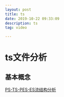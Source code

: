 ```yaml
---
layout: post
title: ts
date: 2019-10-22 09:33:09
description: ts
tag: video

---
```


# ts文件分析
## 基本概念

[PS-TS-PES-ES流结构分析](https://blog.csdn.net/knowledgebao/article/details/86535637)